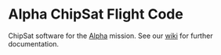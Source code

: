 # Alpha ChipSat Flight Code
ChipSat software for the [Alpha](https://www.spacecraftresearch.com/alpha-cubesat) mission. See our [wiki](https://github.com/Alpha-CubeSat/oop-chipsat-code/wiki) for further documentation.
